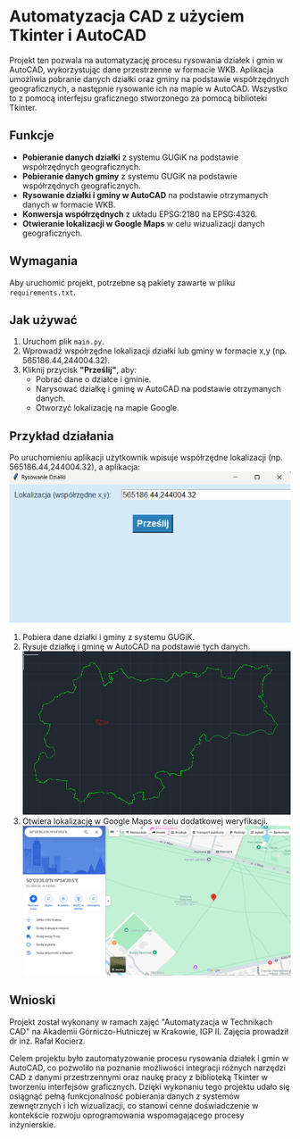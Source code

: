 # Automatyzacja CAD z użyciem Tkinter i AutoCAD

Projekt ten pozwala na automatyzację procesu rysowania działek i gmin w AutoCAD, wykorzystując dane przestrzenne w formacie WKB. Aplikacja umożliwia pobranie danych działki oraz gminy na podstawie współrzędnych geograficznych, a następnie rysowanie ich na mapie w AutoCAD. Wszystko to z pomocą interfejsu graficznego stworzonego za pomocą biblioteki Tkinter.

## Funkcje

- **Pobieranie danych działki** z systemu GUGiK na podstawie współrzędnych geograficznych.
- **Pobieranie danych gminy** z systemu GUGiK na podstawie współrzędnych geograficznych.
- **Rysowanie działki i gminy w AutoCAD** na podstawie otrzymanych danych w formacie WKB.
- **Konwersja współrzędnych** z układu EPSG:2180 na EPSG:4326.
- **Otwieranie lokalizacji w Google Maps** w celu wizualizacji danych geograficznych.

## Wymagania

Aby uruchomić projekt, potrzebne są pakiety zawarte w pliku `requirements.txt`.

## Jak używać

1. Uruchom plik `main.py`.
2. Wprowadź współrzędne lokalizacji działki lub gminy w formacie x,y (np. 565186.44,244004.32).
3. Kliknij przycisk **"Prześlij"**, aby:
   - Pobrać dane o działce i gminie.
   - Narysować działkę i gminę w AutoCAD na podstawie otrzymanych danych.
   - Otworzyć lokalizację na mapie Google.

## Przykład działania

Po uruchomieniu aplikacji użytkownik wpisuje współrzędne lokalizacji (np. 565186.44,244004.32), a aplikacja:
![Zdjęcie aplikacja](zdjecie0.png)

1. Pobiera dane działki i gminy z systemu GUGiK.
2. Rysuje działkę i gminę w AutoCAD na podstawie tych danych. ![Zdjęcie AutoCAD](zdjecie1.png)
3. Otwiera lokalizację w Google Maps w celu dodatkowej weryfikacji. ![Zdjęcie Google Maps](zdjecie2.png)

## Wnioski

Projekt został wykonany w ramach zajęć "Automatyzacja w Technikach CAD" na Akademii Górniczo-Hutniczej w Krakowie, IGP II. Zajęcia prowadził dr inż. Rafał Kocierz. 

Celem projektu było zautomatyzowanie procesu rysowania działek i gmin w AutoCAD, co pozwoliło na poznanie możliwości integracji różnych narzędzi CAD z danymi przestrzennymi oraz naukę pracy z biblioteką Tkinter w tworzeniu interfejsów graficznych. Dzięki wykonaniu tego projektu udało się osiągnąć pełną funkcjonalność pobierania danych z systemów zewnętrznych i ich wizualizacji, co stanowi cenne doświadczenie w kontekście rozwoju oprogramowania wspomagającego procesy inżynierskie.
